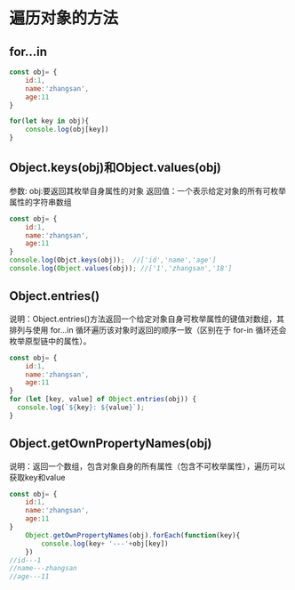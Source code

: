 # 遍历对象的方法
## for...in

```js
const obj= {
	id:1,
	name:'zhangsan',
	age:11
}

for(let key in obj){
	console.log(obj[key])
}
```

## Object.keys(obj)和Object.values(obj)
参数:
obj:要返回其枚举自身属性的对象
返回值：一个表示给定对象的所有可枚举属性的字符串数组

```js
const obj= {
	id:1,
	name:'zhangsan',
	age:11
}
console.log(Objct.keys(obj));  //['id','name','age']
console.log(Object.values(obj)); //['1','zhangsan','18']
```

## Object.entries()

说明：Object.entries()方法返回一个给定对象自身可枚举属性的键值对数组，其排列与使用 for...in 循环遍历该对象时返回的顺序一致（区别在于 for-in 循环还会枚举原型链中的属性）。

```js
const obj= {
	id:1,
	name:'zhangsan',
	age:11
}
for (let [key, value] of Object.entries(obj)) {
  console.log(`${key}: ${value}`);
}
```

## Object.getOwnPropertyNames(obj)

说明：返回一个数组，包含对象自身的所有属性（包含不可枚举属性），遍历可以获取key和value

```js
const obj= {
	id:1,
	name:'zhangsan',
	age:11
}
    Object.getOwnPropertyNames(obj).forEach(function(key){
        console.log(key+ '---'+obj[key])
    })
//id---1
//name---zhangsan
//age---11
```







